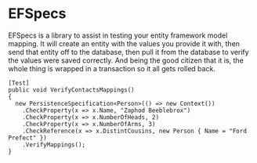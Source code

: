 EFSpecs
=======

EFSpecs is a library to assist in testing your entity framework model mapping. It will create an entity with the values you provide it with, then send that entity off to the database, then pull it from the database to verify the values were saved correctly. And being the good citizen that it is, the whole thing is wrapped in a transaction so it all gets rolled back.

```CSharp
[Test]
public void VerifyContactsMappings()
{
  new PersistenceSpecification<Person>(() => new Context())
    .CheckProperty(x => x.Name, "Zaphod Beeblebrox")
    .CheckProperty(x => x.NumberOfHeads, 2)
    .CheckProperty(x => x.NumberOfArms, 3)
    .CheckReference(x => x.DistintCousins, new Person { Name = "Ford Prefect" })
    .VerifyMappings();
}
```
